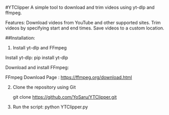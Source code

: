 #YTClipper
   A simple tool to download and trim videos using yt-dlp and ffmpeg.

   Features:
   Download videos from YouTube and other supported sites.
   Trim videos by specifying start and end times.
   Save videos to a custom location.


##Installation:
   1. Install yt-dlp and FFmpeg
   
   Install yt-dlp:
     pip install yt-dlp
   
   Download and install FFmpeg:
  
   FFmpeg Download Page : https://ffmpeg.org/download.html

   2. Clone the repository using Git

        git clone https://github.com/YoSaru/YTClipper.git
      
         
   4. Run the script:
        python YTClipper.py





